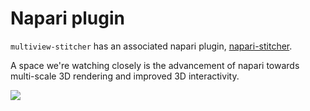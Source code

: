 # Napari plugin

`multiview-stitcher` has an associated napari plugin, [napari-stitcher](https://github.com/multiview-stitcher/napari-sticher).

A space we're watching closely is the advancement of napari towards multi-scale 3D rendering and improved 3D interactivity.

![](images/20230929_screenshot.png)

